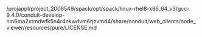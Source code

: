 /projappl/project_2006549/spack/opt/spack/linux-rhel8-x86_64_v3/gcc-9.4.0/conduit-develop-nm6ma2xtmdwfk5n4r4nkwdvm6rjzvmd4/share/conduit/web_clients/node_viewer/resources/pure/LICENSE.md